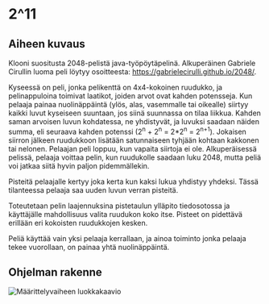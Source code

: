 # 2^11

## Aiheen kuvaus

Klooni suositusta 2048-pelistä java-työpöytäpelinä. Alkuperäinen Gabriele Cirullin luoma peli löytyy osoitteesta: https://gabrielecirulli.github.io/2048/.

Kyseessä on peli, jonka pelikenttä on 4x4-kokoinen ruudukko, ja pelinappuloina toimivat laatikot, joiden arvot ovat kahden potensseja. Kun pelaaja painaa nuolinäppäintä (ylös, alas, vasemmalle tai oikealle) siirtyy kaikki luvut kyseiseen suuntaan, jos siinä suunnassa on tilaa liikkua. Kahden saman arvoisen luvun kohdatessa, ne yhdistyvät, ja luvuksi saadaan näiden summa, eli seuraava kahden potenssi (2<sup>n</sup> + 2<sup>n</sup> = 2*2<sup>n</sup> = 2<sup>n+1</sup>). Jokaisen siirron jälkeen ruudukkoon lisätään satunnaiseen tyhjään kohtaan kakkonen tai nelonen. Pelaajan peli loppuu, kun vapaita siirtoja ei ole. Alkuperäisessä pelissä, pelaaja voittaa pelin, kun ruudukolle saadaan luku 2048, mutta peliä voi jatkaa siitä hyvin paljon pidemmällekin. 

Pisteitä pelaajalle kertyy joka kerta kun kaksi lukua yhdistyy yhdeksi. Tässä tilanteessa pelaaja saa uuden luvun verran pisteitä.

Toteutetaan pelin laajennuksina pistetaulun ylläpito tiedosotossa ja käyttäjälle mahdollisuus valita ruudukon koko itse. Pisteet on pidettävä erillään eri kokoisten ruudukkojen kesken. 

Peliä käyttää vain yksi pelaaja kerrallaan, ja ainoa toiminto jonka pelaaja tekee vuorollaan, on painaa yhtä nuolinäppäintä.

## Ohjelman rakenne

![Määrittelyvaiheen luokkakaavio](211-määrittelyvaiheen-luokkakaavio.png "Määrittelyvaiheen luokkakaavio")
